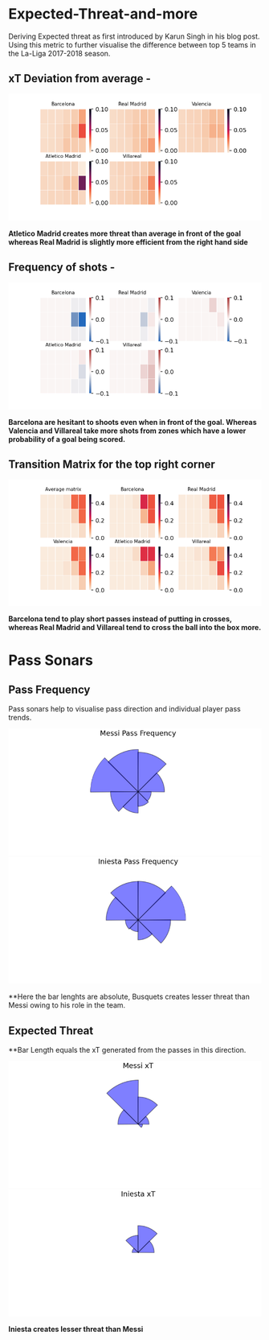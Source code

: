 # Expected-Threat-and-more

Deriving Expected threat as first introduced by Karun Singh in his blog post. Using this metric to further visualise the difference between top 5 teams in the La-Liga 2017-2018 season. 

## xT Deviation from average -

![](images/xT_teams_diff.png)


**Atletico Madrid creates more threat than average in front of the goal whereas Real Madrid is slightly more efficient from the right hand side**

## Frequency of shots - 

![](images/shots_diff.png)

**Barcelona are hesitant to shoots even when in front of the goal. Whereas Valencia and Villareal take more shots from zones which have a lower probability of a goal being scored.**

## Transition Matrix for the top right corner

![](images/transition_example1.png)

**Barcelona tend to play short passes instead of putting in crosses, whereas Real Madrid and Villareal tend to cross the ball into the box more.**


# Pass Sonars

## Pass Frequency

Pass sonars help to visualise pass direction and individual player pass trends. 


![](images/Messi_passfreq_sonar.png)
![](images/Iniesta_passfreq_sonar.png)

**Here the bar lenghts are absolute, Busquets creates lesser threat than Messi owing to his role in the team.

## Expected Threat 

**Bar Length equals the xT generated from the passes in this direction.

![](images/Messi_passxT_sonar.png)
![](images/Iniesta_passxT_sonar.png)

**Iniesta creates lesser threat than Messi**

